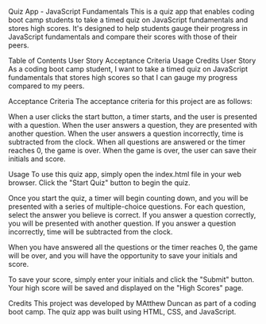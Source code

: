 
Quiz App - JavaScript Fundamentals
This is a quiz app that enables coding boot camp students to take a timed quiz on JavaScript fundamentals and stores high scores. It's designed to help students gauge their progress in JavaScript fundamentals and compare their scores with those of their peers.

Table of Contents
User Story
Acceptance Criteria
Usage
Credits
User Story
As a coding boot camp student, I want to take a timed quiz on JavaScript fundamentals that stores high scores so that I can gauge my progress compared to my peers.

Acceptance Criteria
The acceptance criteria for this project are as follows:

When a user clicks the start button, a timer starts, and the user is presented with a question.
When the user answers a question, they are presented with another question.
When the user answers a question incorrectly, time is subtracted from the clock.
When all questions are answered or the timer reaches 0, the game is over.
When the game is over, the user can save their initials and score.


Usage
To use this quiz app, simply open the index.html file in your web browser. Click the "Start Quiz" button to begin the quiz.

Once you start the quiz, a timer will begin counting down, and you will be presented with a series of multiple-choice questions. For each question, select the answer you believe is correct. If you answer a question correctly, you will be presented with another question. If you answer a question incorrectly, time will be subtracted from the clock.

When you have answered all the questions or the timer reaches 0, the game will be over, and you will have the opportunity to save your initials and score.

To save your score, simply enter your initials and click the "Submit" button. Your high score will be saved and displayed on the "High Scores" page.

Credits
This project was developed by MAtthew Duncan as part of a coding boot camp. The quiz app was built using HTML, CSS, and JavaScript.
